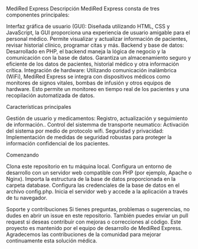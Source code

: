 MediRed Express
Descripción
MediRed Express consta de tres componentes principales:

Interfaz gráfica de usuario (GUI): Diseñada utilizando HTML, CSS y JavaScript, la GUI proporciona una experiencia de usuario amigable para el personal médico. Permite visualizar y actualizar información de pacientes, revisar historial clínico, programar citas y más.
Backend y base de datos: Desarrollado en PHP, el backend maneja la lógica de negocio y la comunicación con la base de datos. Garantiza un almacenamiento seguro y eficiente de los datos de pacientes, historial médico y otra información crítica.
Integración de hardware: Utilizando comunicación inalámbrica (WiFi), MediRed Express se integra con dispositivos médicos como monitores de signos vitales, bombas de infusión y otros equipos de hardware. Esto permite un monitoreo en tiempo real de los pacientes y una recopilación automatizada de datos.

Características principales

Gestión de usuario y medicamentos: Registro, actualización y seguimiento de información..
Control del sistemma de transporte neumatico: Activación del sistema por medio de protocolo wifi.
Seguridad y privacidad: Implementación de medidas de seguridad robustas para proteger la información confidencial de los pacientes.

Comenzando

Clona este repositorio en tu máquina local.
Configura un entorno de desarrollo con un servidor web compatible con PHP (por ejemplo, Apache o Nginx).
Importa la estructura de la base de datos proporcionada en la carpeta database.
Configura las credenciales de la base de datos en el archivo config.php.
Inicia el servidor web y accede a la aplicación a través de tu navegador.

Soporte y contribuciones
Si tienes preguntas, problemas o sugerencias, no dudes en abrir un issue en este repositorio. También puedes enviar un pull request si deseas contribuir con mejoras o correcciones al código.
Este proyecto es mantenido por el equipo de desarrollo de MediRed Express. Agradecemos las contribuciones de la comunidad para mejorar continuamente esta solución médica.
